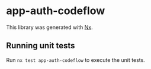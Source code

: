# app-auth-codeflow

This library was generated with [Nx](https://nx.dev).

## Running unit tests

Run `nx test app-auth-codeflow` to execute the unit tests.
